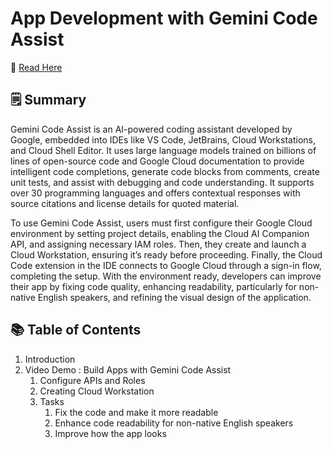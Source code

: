 # App Development with Gemini Code Assist

📘 <a href='https://fern-stop-81f.notion.site/Streamline-App-Development-with-Gemini-Code-Assist-24013f9f5c0380beb27bf2c72608a195'> Read Here </a> 


## 🗒️ Summary
<p>Gemini Code Assist is an AI-powered coding assistant developed by Google, embedded into IDEs like VS Code, JetBrains, Cloud Workstations, and Cloud Shell Editor. It uses large language models trained on billions of lines of open-source code and Google Cloud documentation to provide intelligent code completions, generate code blocks from comments, create unit tests, and assist with debugging and code understanding. It supports over 30 programming languages and offers contextual responses with source citations and license details for quoted material.</p>
<p>To use Gemini Code Assist, users must first configure their Google Cloud environment by setting project details, enabling the Cloud AI Companion API, and assigning necessary IAM roles. Then, they create and launch a Cloud Workstation, ensuring it’s ready before proceeding. Finally, the Cloud Code extension in the IDE connects to Google Cloud through a sign-in flow, completing the setup. With the environment ready, developers can improve their app by fixing code quality, enhancing readability, particularly for non-native English speakers, and refining the visual design of the application.</p>

## 📚 Table of Contents

1. Introduction
2. Video Demo : Build Apps with Gemini Code Assist 
   1. Configure APIs and Roles
   2. Creating Cloud Workstation
   3. Tasks
      1. Fix the code and make it more readable 
      2. Enhance code readability for non-native English speakers
      3. Improve how the app looks
